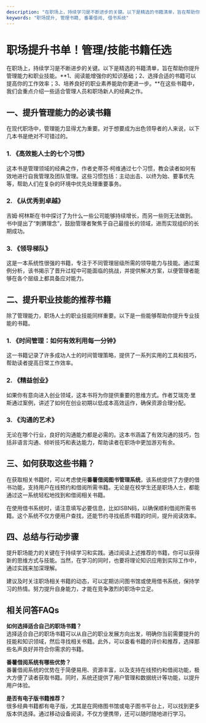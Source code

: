 ```yaml
---
description: "在职场上，持续学习是不断进步的关键。以下是精选的书籍清单，旨在帮助你提升管理能力和职业技能。**1、阅读能增强你的知识基础；2、选择合适的书籍可以提高你的工作效率；3、培养良好的职业素养能助你更进一步。**在这些书籍中，我们会重点介绍一些适合管理人员和职场新人的经典之作。"
keywords: "职场提升, 管理书籍, 番薯借阅, 借书系统"
---
```

# 职场提升书单！管理/技能书籍任选

在职场上，持续学习是不断进步的关键。以下是精选的书籍清单，旨在帮助你提升管理能力和职业技能。**1、阅读能增强你的知识基础；2、选择合适的书籍可以提高你的工作效率；3、培养良好的职业素养能助你更进一步。**在这些书籍中，我们会重点介绍一些适合管理人员和职场新人的经典之作。

## 一、提升管理能力的必读书籍

在现代职场中，管理能力显得尤为重要。对于想要成为出色领导者的人来说，以下几本书是绝对不可错过的。

### 1. 《高效能人士的七个习惯》

这本书是管理领域的经典之作，作者史蒂芬·柯维通过七个习惯，教会读者如何有效地进行自我管理及团队管理。这些习惯包括：主动出击、以终为始、要事优先等，帮助人们在复杂的环境中优先处理重要事务。

### 2. 《从优秀到卓越》

吉姆·柯林斯在书中探讨了为什么一些公司能够持续增长，而另一些则无法做到。书中提出了“刺猬理念”，鼓励管理者聚焦于自己最擅长的领域，进而实现组织的长期成功。

### 3. 《领导梯队》

这是一本系统性很强的书籍，专注于不同管理层级所需的领导能力与技能。通过案例分析，该书揭示了晋升过程中可能面临的挑战，并提供解决方案，以便管理者能够在各个层级上都具备应对能力。

## 二、提升职业技能的推荐书籍

除了管理能力，职场人士的职业技能同样重要。以下是一些能够帮助你提升专业技能的书籍。

### 1. 《时间管理：如何有效利用每一分钟》

这一书籍记录了许多成功人士的时间管理策略，提供了一系列实用的工具和技巧，帮助读者提高日常工作效率。

### 2. 《精益创业》

如果你有意向进入创业领域，这本书将为你提供重要的思维方式。作者艾瑞克·里斯通过案例，讲述了如何在创业初期以低成本高效运作，确保资源合理分配。

### 3. 《沟通的艺术》

无论在哪个行业，良好的沟通能力都是必需的。这本书涵盖了有效沟通的技巧，包括非语言沟通、倾听技巧和表达能力，帮助读者在职场中更加游刃有余。

## 三、如何获取这些书籍？

在获取相关书籍时，可以考虑使用**番薯借阅图书管理系统**，该系统提供了方便的借书功能，支持用户在线预约和借阅所需书籍。无论是在校学生还是职场人士，都能通过这一系统轻松地找到和借阅相关书籍。

在使用借书系统时，请注意填写必要信息，比如ISBN码，以确保顺利借阅所需书籍。这个系统不仅方便用户查找，还能节约寻找纸质书籍的时间，提升阅读效率。

## 四、总结与行动步骤

提升职场能力的关键在于持续学习和实践。通过阅读上述推荐的书籍，你可以获得新的思维方式与技能。当然，在学习的同时，也要将理论知识应用到实际工作中，通过实践来加深理解。

建议及时关注职场相关书籍的动态，可以定期访问图书馆或使用借书系统，保持学习的热情。努力提升自身能力，才能在竞争激烈的职场中立足。

## 相关问答FAQs

**如何选择适合自己的职场书籍？**  
选择适合自己的职场书籍可以从自己的职业发展方向出发，明确你当前需要提升的技能和知识领域，然后寻找相关书籍。此外，可以查看书籍的评价和推荐，选择那些名声良好并符合你需求的书籍。

**番薯借阅系统有哪些优势？**  
番薯借阅系统的优势在于简便易用、资源丰富，以及支持在线预约和借阅功能，极大方便了读者获取书籍。同时，系统还提供了用户管理和数据统计等功能，以提升用户体验。

**是否有电子版书籍推荐？**  
很多经典书籍都有电子版，尤其是在网络图书馆或电子图书平台上，可以找到更多版本供选择。通过移动设备阅读，不仅方便携带，还可以随时随地进行学习。

